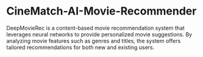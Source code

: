 # CineMatch-AI-Movie-Recommender
DeepMovieRec is a content-based movie recommendation system that leverages neural networks to provide personalized movie suggestions. By analyzing movie features such as genres and titles, the system offers tailored recommendations for both new and existing users.
